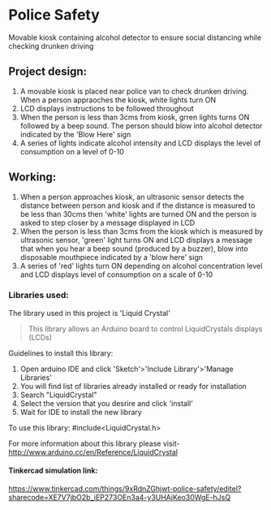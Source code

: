 # Police Safety
Movable kiosk containing alcohol detector to ensure social distancing while checking drunken driving

## Project design:
1. A movable kiosk is placed near police van to check drunken driving. When a person appraoches the kiosk, white lights turn ON
2. LCD displays instructions to be followed throughout
3. When the person is less than 3cms from kiosk, grren lights turns ON followed by a beep sound. The person should blow into alcohol detector indicated by the 'Blow Here' sign
4. A series of lights indicate alcohol intensity and LCD displays the level of consumption on a level of 0-10

## Working:
1. When a person approaches kiosk, an ultrasonic sensor detects the distance between person and kiosk and if the distance is measured to be less than 30cms then 'white' lights are turned ON and the person is asked to step closer by a message displayed in LCD
2. When the person is less than 3cms from the kiosk which is measured by ultrasonic sensor, 'green' light turns ON and LCD displays a message that when you hear a beep sound (produced by a buzzer), blow into disposable mouthpiece indicated by a 'blow here' sign
3. A series of 'red' lights turn ON depending on alcohol concentration level and LCD displays level of consumption on a scale of 0-10

### Libraries used:
The library used in this project is 'Liquid Crystal'
>This library allows an Arduino board to control LiquidCrystals displays (LCDs)

Guidelines to install this library:
1. Open arduino IDE and click 'Sketch'>'Include Library'>'Manage Libraries'
2. You will find list of libraries already installed or ready for installation
3. Search "LiquidCrystal"
4. Select the version that you desrire and click 'install'
5. Wait for IDE to install the new library

To use this library:
#include<LiquidCrystal.h>

For more information about this library please visit- http://www.arduino.cc/en/Reference/LiquidCrystal


#### Tinkercad simulation link:
https://www.tinkercad.com/things/9xRdnZGhjwt-police-safety/editel?sharecode=XE7V7jbO2b_iEP273OEn3a4-y3UHAjKeo30WgE-hJsQ
